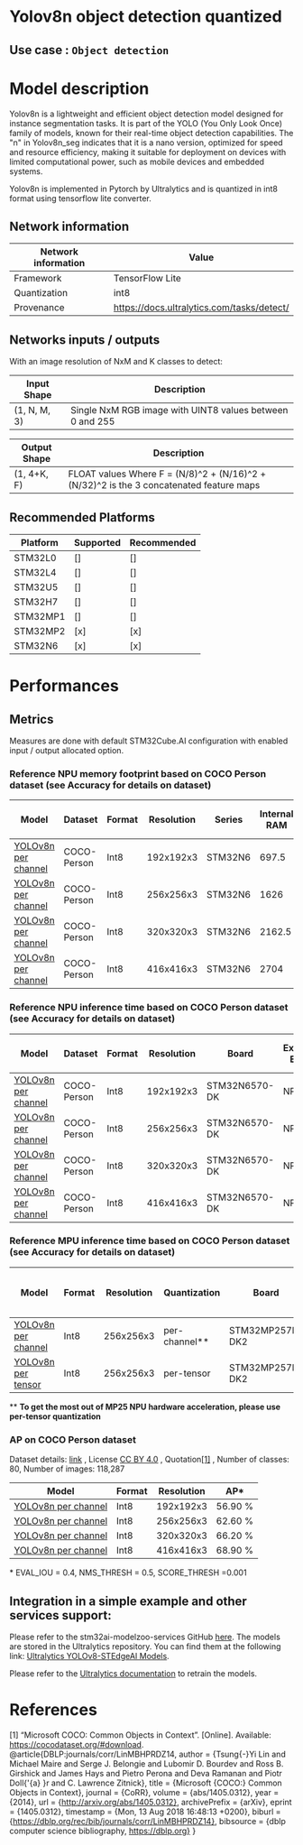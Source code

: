 # Yolov8n object detection quantized

## **Use case** : `Object detection`

# Model description

Yolov8n is a lightweight and efficient object detection model designed for instance segmentation tasks. It is part of the YOLO (You Only Look Once) family of models, known for their real-time object detection capabilities. The "n" in Yolov8n_seg indicates that it is a nano version, optimized for speed and resource efficiency, making it suitable for deployment on devices with limited computational power, such as mobile devices and embedded systems.

Yolov8n is implemented in Pytorch by Ultralytics and is quantized in int8 format using tensorflow lite converter.

## Network information


| Network information     |  Value          |
|-------------------------|-----------------|
|  Framework              | TensorFlow Lite |
|  Quantization           | int8            |
|  Provenance             | https://docs.ultralytics.com/tasks/detect/ |


## Networks inputs / outputs

With an image resolution of NxM and K classes to detect:

| Input Shape | Description |
| ----- | ----------- |
| (1, N, M, 3) | Single NxM RGB image with UINT8 values between 0 and 255 |

| Output Shape | Description |
| ----- | ----------- |
| (1, 4+K, F) | FLOAT values Where F = (N/8)^2 + (N/16)^2 + (N/32)^2 is the 3 concatenated feature maps |


## Recommended Platforms


| Platform | Supported | Recommended |
|----------|-----------|-------------|
| STM32L0  | []        | []          |
| STM32L4  | []        | []          |
| STM32U5  | []        | []          |
| STM32H7  | []        | []          |
| STM32MP1 | []        | []          |
| STM32MP2 | [x]       | [x]         |
| STM32N6  | [x]       | [x]         |


# Performances

## Metrics

Measures are done with default STM32Cube.AI configuration with enabled input / output allocated option.


### Reference **NPU** memory footprint based on COCO Person dataset (see Accuracy for details on dataset)
|Model      | Dataset       | Format   | Resolution | Series    | Internal RAM | External RAM | Weights Flash | STM32Cube.AI version | STEdgeAI Core version |
|----------|------------------|--------|-------------|------------------|------------------|---------------------|-------|----------------------|-------------------------|
| [YOLOv8n per channel](https://github.com/stm32-hotspot/ultralytics/blob/main/examples/YOLOv8-STEdgeAI/stedgeai_models/object_detection/yolov8n_192_quant_pc_uf_od_coco-person.tflite)  | COCO-Person      | Int8     | 192x192x3  | STM32N6   |  697.5  | 0.0 | 2965.61 | 10.0.0 | 2.0.0 |
| [YOLOv8n per channel](https://github.com/stm32-hotspot/ultralytics/blob/main/examples/YOLOv8-STEdgeAI/stedgeai_models/object_detection/yolov8n_256_quant_pc_uf_od_coco-person.tflite)  | COCO-Person      | Int8     | 256x256x3  | STM32N6   | 1626 | 0.0 | 2970.13 | 10.0.0 | 2.0.0 |
| [YOLOv8n per channel](https://github.com/stm32-hotspot/ultralytics/blob/main/examples/YOLOv8-STEdgeAI/stedgeai_models/object_detection/yolov8n_320_quant_pc_uf_od_coco-person.tflite)  | COCO-Person      | Int8     | 320x320x3  | STM32N6   | 2162.5 | 0.0 | 2975.99 | 10.0.0 | 2.0.0 |
| [YOLOv8n per channel](https://github.com/stm32-hotspot/ultralytics/blob/main/examples/YOLOv8-STEdgeAI/stedgeai_models/object_detection/yolov8n_416_quant_pc_uf_od_coco-person.tflite)  | COCO-Person      | Int8     | 416x416x3  | STM32N6   | 2704 | 0.0 | 2987.52 | 10.0.0 | 2.0.0 |


### Reference **NPU**  inference time based on COCO Person dataset (see Accuracy for details on dataset)
| Model  | Dataset          | Format | Resolution  | Board            | Execution Engine | Inference time (ms) | Inf / sec   | STM32Cube.AI version  |  STEdgeAI Core version |
|--------|------------------|--------|-------------|------------------|------------------|---------------------|-------|----------------------|-------------------------|
| [YOLOv8n per channel](https://github.com/stm32-hotspot/ultralytics/blob/main/examples/YOLOv8-STEdgeAI/stedgeai_models/object_detection/yolov8n_192_quant_pc_uf_od_coco-person.tflite) | COCO-Person      | Int8     | 192x192x3  | STM32N6570-DK   |   NPU/MCU      | 18.91 | 52.89 | 10.0.0 | 2.0.0 |
| [YOLOv8n per channel](https://github.com/stm32-hotspot/ultralytics/blob/main/examples/YOLOv8-STEdgeAI/stedgeai_models/object_detection/yolov8n_256_quant_pc_uf_od_coco-person.tflite) | COCO-Person      | Int8     | 256x256x3  | STM32N6570-DK   |   NPU/MCU      | 28.6 | 34.97 | 10.0.0 | 2.0.0 |
| [YOLOv8n per channel](https://github.com/stm32-hotspot/ultralytics/blob/main/examples/YOLOv8-STEdgeAI/stedgeai_models/object_detection/yolov8n_320_quant_pc_uf_od_coco-person.tflite) | COCO-Person      | Int8     | 320x320x3  | STM32N6570-DK   |   NPU/MCU      | 38.32 | 26.09 |       10.0.0        |     2.0.0   |
| [YOLOv8n per channel](https://github.com/stm32-hotspot/ultralytics/blob/main/examples/YOLOv8-STEdgeAI/stedgeai_models/object_detection/yolov8n_416_quant_pc_uf_od_coco-person.tflite) | COCO-Person      | Int8     | 416x416x3  | STM32N6570-DK   |   NPU/MCU      | 63.03 | 15.86 |       10.0.0        |     2.0.0   |


### Reference **MPU** inference time based on COCO Person dataset (see Accuracy for details on dataset)
 Model         | Format | Resolution | Quantization  | Board             | Execution Engine | Frequency | Inference time (ms) | %NPU  | %GPU  | %CPU | X-LINUX-AI version |       Framework       |
|-----------|--------|------------|---------------|-------------------|------------------|-----------|---------------------|-------|-------|------|--------------------|-----------------------|
| [YOLOv8n per channel](https://github.com/stm32-hotspot/ultralytics/blob/main/examples/YOLOv8-STEdgeAI/stedgeai_models/object_detection/yolov8n_256_quant_pc_uf_pose_coco-st.tflite) | Int8   | 256x256x3  |  per-channel**  | STM32MP257F-DK2   | NPU/GPU          | 800  MHz  | 102.8 ms            | 11.70  | 88.30 |0     | v5.0.0             | OpenVX                |
| [YOLOv8n per tensor](https://github.com/stm32-hotspot/ultralytics/blob/main/examples/YOLOv8-STEdgeAI/stedgeai_models/object_detection/yolov8n_256_quant_pt_uf_pose_coco-st.tflite)  | Int8   | 256x256x3  |  per-tensor     | STM32MP257F-DK2   | NPU/GPU          | 800  MHz  | 17.57 ms            | 86.79  | 13.21 |0     | v5.0.0             | OpenVX                |

** **To get the most out of MP25 NPU hardware acceleration, please use per-tensor quantization**

### AP on COCO Person dataset


Dataset details: [link](https://cocodataset.org/#download) , License [CC BY 4.0](https://creativecommons.org/licenses/by/4.0/legalcode) , Quotation[[1]](#1) , Number of classes: 80, Number of images: 118,287


| Model | Format | Resolution |       AP*   |
|-------|--------|------------|----------------|
| [YOLOv8n per channel](https://github.com/stm32-hotspot/ultralytics/blob/main/examples/YOLOv8-STEdgeAI/stedgeai_models/object_detection/yolov8n_192_quant_pc_uf_od_coco-person.tflite) | Int8   | 192x192x3  | 56.90 %  |
| [YOLOv8n per channel](https://github.com/stm32-hotspot/ultralytics/blob/main/examples/YOLOv8-STEdgeAI/stedgeai_models/object_detection/yolov8n_256_quant_pc_uf_od_coco-person.tflite) | Int8   | 256x256x3  | 62.60 %  |
| [YOLOv8n per channel](https://github.com/stm32-hotspot/ultralytics/blob/main/examples/YOLOv8-STEdgeAI/stedgeai_models/object_detection/yolov8n_320_quant_pc_uf_od_coco-person.tflite) | Int8   | 320x320x3  | 66.20 %  |
| [YOLOv8n per channel](https://github.com/stm32-hotspot/ultralytics/blob/main/examples/YOLOv8-STEdgeAI/stedgeai_models/object_detection/yolov8n_416_quant_pc_uf_od_coco-person.tflite) | Int8   | 416x416x3  | 68.90 %  |

\* EVAL_IOU = 0.4, NMS_THRESH = 0.5, SCORE_THRESH =0.001

## Integration in a simple example and other services support:

Please refer to the stm32ai-modelzoo-services GitHub [here](https://github.com/STMicroelectronics/stm32ai-modelzoo-services).
The models are stored in the Ultralytics repository. You can find them at the following link: [Ultralytics YOLOv8-STEdgeAI Models](https://github.com/stm32-hotspot/ultralytics/blob/main/examples/YOLOv8-STEdgeAI/stedgeai_models/).

Please refer to the [Ultralytics documentation](https://docs.ultralytics.com/tasks/pose/#train) to retrain the models.

# References

<a id="1">[1]</a>
“Microsoft COCO: Common Objects in Context”. [Online]. Available: https://cocodataset.org/#download.
@article{DBLP:journals/corr/LinMBHPRDZ14,
  author    = {Tsung{-}Yi Lin and
               Michael Maire and
               Serge J. Belongie and
               Lubomir D. Bourdev and
               Ross B. Girshick and
               James Hays and
               Pietro Perona and
               Deva Ramanan and
               Piotr Doll{'{a} }r and
               C. Lawrence Zitnick},
  title     = {Microsoft {COCO:} Common Objects in Context},
  journal   = {CoRR},
  volume    = {abs/1405.0312},
  year      = {2014},
  url       = {http://arxiv.org/abs/1405.0312},
  archivePrefix = {arXiv},
  eprint    = {1405.0312},
  timestamp = {Mon, 13 Aug 2018 16:48:13 +0200},
  biburl    = {https://dblp.org/rec/bib/journals/corr/LinMBHPRDZ14},
  bibsource = {dblp computer science bibliography, https://dblp.org}
}
